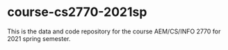 # course-cs2770-2021sp

This is the data and code repository for the course AEM/CS/INFO 2770 for 2021 spring semester.
